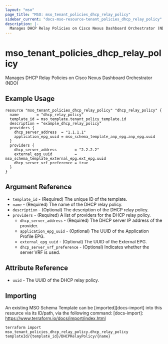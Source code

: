 ```yaml
---
layout: "mso"
page_title: "MSO: mso_tenant_policies_dhcp_relay_policy"
sidebar_current: "docs-mso-resource-tenant_policies_dhcp_relay_policy"
description: |-
  Manages DHCP Relay Policies on Cisco Nexus Dashboard Orchestrator (NDO)
---
```


# mso_tenant_policies_dhcp_relay_policy #

Manages DHCP Relay Policies on Cisco Nexus Dashboard Orchestrator (NDO)

## Example Usage ##

```hcl
resource "mso_tenant_policies_dhcp_relay_policy" "dhcp_relay_policy" {
  name        = "dhcp_relay_policy"
  template_id = mso_template.tenant_policy_template.id
  description = "example_dhcp_relay_policy"
  providers {
    dhcp_server_address  = "1.1.1.1"
    application_epg_uuid = mso_schema_template_anp_epg.anp_epg.uuid
  }
  providers {
    dhcp_server_address        = "2.2.2.2"
    external_epg_uuid          = mso_schema_template_external_epg.ext_epg.uuid
    dhcp_server_vrf_preference = true
  }
}
```

## Argument Reference ##

* `template_id` - (Required) The unique ID of the template.
* `name` - (Required) The name of the DHCP relay policy.
* `description` - (Optional) The description of the DHCP relay policy.
* `providers` - (Required) A list of providers for the DHCP relay policy.
  * `dhcp_server_address` - (Required) The DHCP server IP address of the provider.
  * `application_epg_uuid` - (Optional) The UUID of the Application Profile EPG.
  * `external_epg_uuid` - (Optional) The UUID of the External EPG.
  * `dhcp_server_vrf_preference` - (Optional) Indicates whether the server VRF is used.

## Attribute Reference ##

* `uuid` - The UUID of the DHCP relay policy.

## Importing ##

An existing MSO Schema Template can be [imported][docs-import] into this resource via its ID/path, via the following command: [docs-import]: <https://www.terraform.io/docs/import/index.html>

```
terraform import mso_tenant_policies_dhcp_relay_policy.dhcp_relay_policy templateId/{template_id}/DHCPRelayPolicy/{name}
```